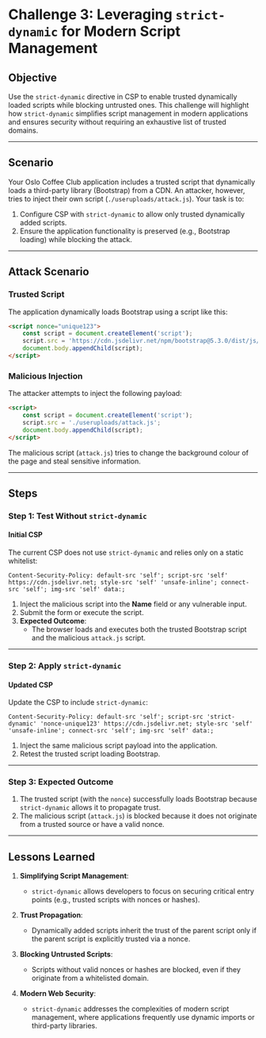 # Challenge 3: Leveraging `strict-dynamic` for Modern Script Management

## Objective
Use the `strict-dynamic` directive in CSP to enable trusted dynamically loaded scripts while blocking untrusted ones. This challenge will highlight how `strict-dynamic` simplifies script management in modern applications and ensures security without requiring an exhaustive list of trusted domains.

---

## Scenario

Your Oslo Coffee Club application includes a trusted script that dynamically loads a third-party library (Bootstrap) from a CDN. An attacker, however, tries to inject their own script (`./useruploads/attack.js`). Your task is to:
1. Configure CSP with `strict-dynamic` to allow only trusted dynamically added scripts.
2. Ensure the application functionality is preserved (e.g., Bootstrap loading) while blocking the attack.

---

## Attack Scenario

### Trusted Script
The application dynamically loads Bootstrap using a script like this:
```html
<script nonce="unique123">
    const script = document.createElement('script');
    script.src = 'https://cdn.jsdelivr.net/npm/bootstrap@5.3.0/dist/js/bootstrap.bundle.min.js';
    document.body.appendChild(script);
</script>
```

### Malicious Injection
The attacker attempts to inject the following payload:
```html
<script>
    const script = document.createElement('script');
    script.src = './useruploads/attack.js';
    document.body.appendChild(script);
</script>
```

The malicious script (`attack.js`) tries to change the background colour of the page and steal sensitive information.

---

## Steps

### Step 1: Test Without `strict-dynamic`

#### Initial CSP
The current CSP does not use `strict-dynamic` and relies only on a static whitelist:
```http
Content-Security-Policy: default-src 'self'; script-src 'self' https://cdn.jsdelivr.net; style-src 'self' 'unsafe-inline'; connect-src 'self'; img-src 'self' data:;
```

1. Inject the malicious script into the **Name** field or any vulnerable input.
2. Submit the form or execute the script.
3. **Expected Outcome**:
   - The browser loads and executes both the trusted Bootstrap script and the malicious `attack.js` script.

---

### Step 2: Apply `strict-dynamic`

#### Updated CSP
Update the CSP to include `strict-dynamic`:
```http
Content-Security-Policy: default-src 'self'; script-src 'strict-dynamic' 'nonce-unique123' https://cdn.jsdelivr.net; style-src 'self' 'unsafe-inline'; connect-src 'self'; img-src 'self' data:;
```

1. Inject the same malicious script payload into the application.
2. Retest the trusted script loading Bootstrap.

---

### Step 3: Expected Outcome
1. The trusted script (with the `nonce`) successfully loads Bootstrap because `strict-dynamic` allows it to propagate trust.
2. The malicious script (`attack.js`) is blocked because it does not originate from a trusted source or have a valid nonce.

---

## Lessons Learned

1. **Simplifying Script Management**:
   - `strict-dynamic` allows developers to focus on securing critical entry points (e.g., trusted scripts with nonces or hashes).

2. **Trust Propagation**:
   - Dynamically added scripts inherit the trust of the parent script only if the parent script is explicitly trusted via a nonce.

3. **Blocking Untrusted Scripts**:
   - Scripts without valid nonces or hashes are blocked, even if they originate from a whitelisted domain.

4. **Modern Web Security**:
   - `strict-dynamic` addresses the complexities of modern script management, where applications frequently use dynamic imports or third-party libraries.
